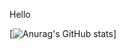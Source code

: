 Hello

[![Anurag's GitHub stats](https://github-readme-stats.vercel.app/api?username=alexxShandsome&count_private=true&theme=tokyonight)]
